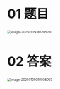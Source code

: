 # 01 题目

<img src="https://cvp.oss-cn-shanghai.aliyuncs.com/202501050857258.png" alt="image-20250105085705210" style="zoom:50%;" />



# 02 答案

<img src="https://cvp.oss-cn-shanghai.aliyuncs.com/202501050910057.png" alt="image-20250105091036003" style="zoom:50%;" />
